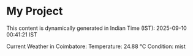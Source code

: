 # My Project

This content is dynamically generated in Indian Time (IST): 2025-09-10 00:41:21 IST


Current Weather in Coimbatore:
Temperature: 24.88 °C
Condition: mist
